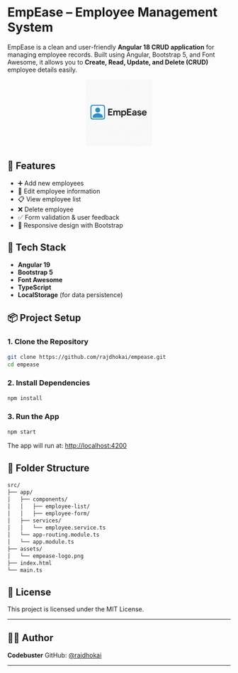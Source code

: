 # EmpEase – Employee Management System

EmpEase is a clean and user-friendly **Angular 18 CRUD application** for managing employee records. Built using Angular, Bootstrap 5, and Font Awesome, it allows you to **Create, Read, Update, and Delete (CRUD)** employee details easily.

<div align="center">
  <img src="./public/assets/empease-logo.png" alt="EmpEase Logo" width="150"/>
</div>


## 🚀 Features

- ➕ Add new employees
- 📝 Edit employee information
- 📋 View employee list
- ❌ Delete employee
- ✅ Form validation & user feedback
- 📱 Responsive design with Bootstrap



## 🧰 Tech Stack

- **Angular 19**
- **Bootstrap 5**
- **Font Awesome**
- **TypeScript**
- **LocalStorage** (for data persistence)



## 📦 Project Setup

### 1. Clone the Repository
```bash
git clone https://github.com/rajdhokai/empease.git
cd empease
```
### 2. Install Dependencies

```bash
npm install
```

### 3. Run the App

```bash
npm start
```

The app will run at: [http://localhost:4200](http://localhost:4200)


## 📁 Folder Structure

```
src/
├── app/
│   ├── components/
│   │   ├── employee-list/
│   │   ├── employee-form/
│   ├── services/
│   │   └── employee.service.ts
│   └── app-routing.module.ts
│   └── app.module.ts
├── assets/
│   └── empease-logo.png
├── index.html
└── main.ts
```

## 📄 License

This project is licensed under the MIT License.

---

## 👨‍💻 Author

**Codebuster**
GitHub: [@rajdhokai](https://github.com/rajdhokai)

---

